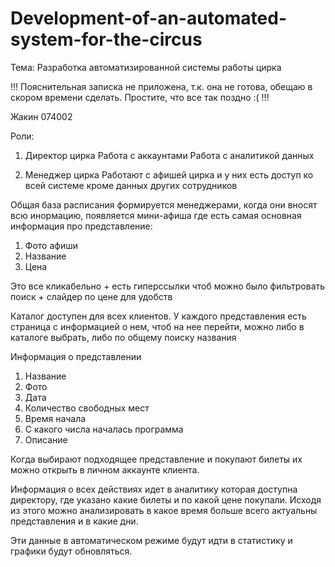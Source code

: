 # Development-of-an-automated-system-for-the-circus
Тема: Разработка автоматизированной системы работы цирка

!!! Пояснительная записка не приложена, т.к. она не готова, обещаю в скором времени сделать. Простите, что все так поздно :( !!!

Жакин 074002
 
Роли:

1. Директор цирка
Работа с аккаунтами
Работа с аналитикой данных

2. Менеджер цирка
Работают с афишей цирка и у них есть доступ ко всей системе кроме данных других сотрудников

Общая база расписания формируется менеджерами, когда они вносят всю инормацию, появляется мини-афиша где есть самая основная информация про представление:
1. Фото афиши
2. Название
3. Цена

Это все кликабельно + есть гиперссылки чтоб можно было фильтровать поиск + слайдер по цене для удобств

Каталог доступен для всех клиентов.
У каждого представления есть страница с информацией о нем, чтоб на нее перейти, можно либо в каталоге выбрать, либо по общему поиску названия

Информация о представлении
1. Название
2. Фото
3. Дата
4. Количество свободных мест
5. Время начала
6. С какого числа началась программа
7. Описание

Когда выбирают подходящее представление и покупают билеты их можно открыть в личном аккаунте клиента.

Информация о всех действиях идет в аналитику которая доступна директору, где указано какие билеты и по какой цене покупали. Исходя из этого можно анализировать в какое время больше всего актуальны представления и в какие дни.

Эти данные в автоматическом режиме будут идти в статистику и графики будут обновляться.
